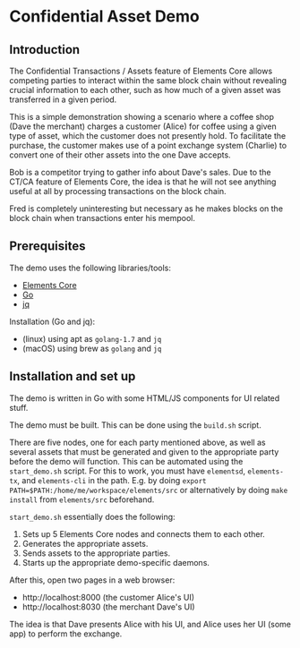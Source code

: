 # Confidential Asset Demo

## Introduction

The Confidential Transactions / Assets feature of Elements Core allows competing parties to interact
within the same block chain without revealing crucial information to each other, such as how much
of a given asset was transferred in a given period.

This is a simple demonstration showing a scenario where a coffee shop (Dave the merchant) charges
a customer (Alice) for coffee using a given type of asset, which the customer does not presently hold.
To facilitate the purchase, the customer makes use of a point exchange system (Charlie) to convert one
of their other assets into the one Dave accepts.

Bob is a competitor trying to gather info about Dave's sales. Due to the CT/CA feature of Elements
Core, the idea is that he will not see anything useful at all by processing transactions on the
block chain.

Fred is completely uninteresting but necessary as he makes blocks on the block chain when transactions
enter his mempool.

## Prerequisites

The demo uses the following libraries/tools:

* [Elements Core](https://github.com/ElementsProject/elements)
* [Go](https://golang.org/)
* [jq](https://stedolan.github.io/jq/)

Installation (Go and jq):
* (linux) using apt as `golang-1.7` and `jq`
* (macOS) using brew as `golang` and `jq`

## Installation and set up

The demo is written in Go with some HTML/JS components for UI related stuff.

The demo must be built. This can be done using the `build.sh` script.

There are five nodes, one for each party mentioned above, as well as several assets that must be
generated and given to the appropriate party before the demo will function. This can be automated using
the `start_demo.sh` script. For this to work, you must have `elementsd`, `elements-tx`, and `elements-cli`
in the path. E.g. by doing `export PATH=$PATH:/home/me/workspace/elements/src` or alternatively by doing
`make install` from `elements/src` beforehand.

`start_demo.sh` essentially does the following:

1. Sets up 5 Elements Core nodes and connects them to each other.
2. Generates the appropriate assets.
3. Sends assets to the appropriate parties.
4. Starts up the appropriate demo-specific daemons.

After this, open two pages in a web browser:
- http://localhost:8000 (the customer Alice's UI)
- http://localhost:8030 (the merchant Dave's UI)

The idea is that Dave presents Alice with his UI, and Alice uses her UI (some app) to perform the
exchange.
